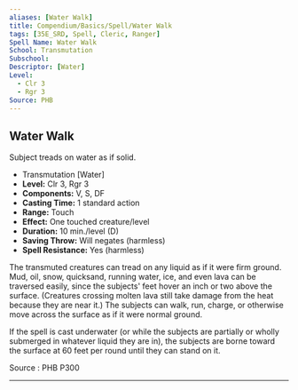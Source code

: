 ```yaml
---
aliases: [Water Walk]
title: Compendium/Basics/Spell/Water Walk
tags: [35E_SRD, Spell, Cleric, Ranger]
Spell Name: Water Walk
School: Transmutation
Subschool: 
Descriptor: [Water]
Level:
  - Clr 3
  - Rgr 3
Source: PHB
---
```



## Water Walk

Subject treads on water as if solid.

*   Transmutation [Water]
*   **Level:** Clr 3, Rgr 3
*   **Components:** V, S, DF
*   **Casting Time:** 1 standard action
*   **Range:** Touch
*   **Effect:** One touched creature/level
*   **Duration:** 10 min./level (D)
*   **Saving Throw:** Will negates (harmless)
*   **Spell Resistance:** Yes (harmless)

<p>The transmuted creatures can tread on any liquid as if it were firm ground. Mud, oil, snow, quicksand, running water, ice, and even lava can be traversed easily, since the subjects' feet hover an inch or two above the surface. (Creatures crossing molten lava still take damage from the heat because they are near it.) The subjects can walk, run, charge, or otherwise move across the surface as if it were normal ground.</p><p>If the spell is cast underwater (or while the subjects are partially or wholly submerged in whatever liquid they are in), the subjects are borne toward the surface at 60 feet per round until they can stand on it.</p>

Source : PHB P300

---
